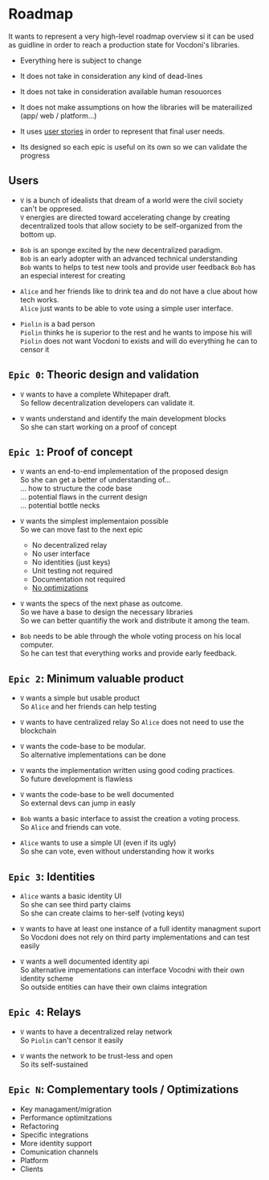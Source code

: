 # Roadmap

It wants to represent a very high-level roadmap overview  si it can be used as guidline in order to reach a production state for Vocdoni's libraries.
- Everything here is subject to change
- It does not take in consideration any kind of dead-lines
- It does not take in consideration available human resouorces
- It does not make assumptions on how the libraries will be materailized (app/ web / platform...)
  
- It uses [user stories](https://en.wikipedia.org/wiki/User_story) in order to represent that final user needs.
- Its designed so each epic is useful on its own so we can validate the progress


## Users
- `V` is a bunch of idealists that dream of a world were the civil society can't be oppresed.  
`V` energies are directed toward accelerating change by creating decentralized tools that allow society to be self-organized from the bottom up.

- `Bob` is an sponge excited by the new decentralized paradigm.  
`Bob` is an early adopter with an advanced technical understanding  
`Bob` wants to helps to test new tools and provide user feedback 
`Bob` has an especial interest for creating 


- `Alice` and her friends like to drink tea and do not have a clue about how tech works.  
`Alice` just wants to be able to vote using a simple user interface.

- `Piolin` is a bad person  
`Piolin` thinks he is superior to the rest and he wants to impose his will   
`Piolin` does not want Vocdoni to exists and will do everything he can to censor it


## `Epic 0`: Theoric design and validation
+ `V` wants to have a complete Whitepaper draft.  
So fellow decentralization developers can validate it.

+ `V` wants understand and identify the main development blocks  
So she can start working on a proof of concept

## `Epic 1`: Proof of concept
+ `V` wants an end-to-end implementation of the proposed design  
So she can get a better of understanding of...  
    ... how to structure the code base  
    ... potential flaws in the current design  
    ... potential bottle necks  

+ `V` wants the simplest implementaion possible  
    So we can move fast to the next epic
  - No decentralized relay
  - No user interface
  - No identities (just keys)
  - Unit testing not required
  - Documentation not required
  - [No optimizations](https://www.youtube.com/watch?v=4bQOSRm9YiQ)

+ `V` wants the specs of the next phase as outcome.  
So we have a base to design the necessary libraries  
So we can better quantifiy the work and distribute it among the team.

+ `Bob` needs to be able through the whole voting process on his local computer.  
So he can test that everything works and provide early feedback.

## `Epic 2`: Minimum valuable product
+ `V` wants a simple but usable product  
So `Alice` and her friends can help testing

+ `V` wants to have centralized relay
So `Alice` does not need to use the blockchain

+ `V` wants the code-base to be modular.  
So alternative implementations can be done

+ `V` wants the implementation written using good coding practices.  
So future development is flawless

+ `V` wants the code-base to be well documented  
So external devs can jump in easly

+ `Bob` wants a basic interface to assist the creation a voting process.  
So `Alice` and friends can vote.

+ `Alice` wants to use a simple UI (even if its ugly)  
So she can vote, even without understanding how it works


## `Epic 3`: Identities
+ `Alice` wants a basic identity UI  
So she can see third party claims   
So she can create claims to her-self (voting keys)

+ `V` wants to have at least one instance of a full identity managment suport   
So Vocdoni does not rely on third party implementations and can test easily

+ `V` wants a well documented identity api  
So alternative impementations can interface Vocodni with their own identity scheme  
So outside entities can have their own claims integration 

## `Epic 4`: Relays

+ `V` wants to have a decentralized relay network  
So `Piolin` can't censor it easily

+ `V` wants the network to be trust-less and open  
So its self-sustained

## `Epic N`: Complementary tools / Optimizations
- Key managament/migration
- Performance optimitzations
- Refactoring
- Specific integrations
- More identity support
- Comunication channels
- Platform
- Clients
